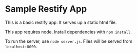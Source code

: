 # Sample Restify App

This is a basic restify app. It serves up a static html file.

This app requires node. Install dependencies with `npm install`.

To run the server, use `node server.js`. Files will be served from `localhost:8000`.
